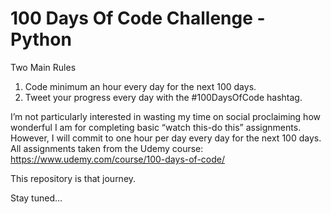 # 100 Days Of Code Challenge - Python

Two Main Rules
1. Code minimum an hour every day for the next 100 days.
2. Tweet your progress every day with the #100DaysOfCode hashtag.

I’m not particularly interested in wasting my time on social proclaiming how wonderful I am for completing basic “watch this-do this” assignments. 
However, I will commit to one hour per day every day for the next 100 days. 
All assignments taken from the Udemy course: https://www.udemy.com/course/100-days-of-code/

This repository is that journey.

Stay tuned…
